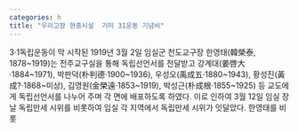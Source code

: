 ```yaml
---
categories: h
title: "우리고장 현충시설  기미 31운동 기념비"
---
```

3·1독립운동이 막 시작된 1919년 3월 2일 임실군 천도교구장 한영태(韓榮泰, 1878~1919)는 전주교구실을 통해 독립선언서를 전달받고 강계대(姜啓大·1884~1971), 박판덕(朴判德·1900~1936), 우성오(禹成五·1880~1943), 황성진(黃成?·1868~미상), 김영원(金榮遠·1853~1919), 박성근(朴成根·1855~1925) 등 교도에게 독립선언서를 나누어 주며 각 면에 배포하도록 하였다. 이로 인하여 3월 12일 임실 장날 독립만세 시위를 비롯하여 임실 각 지역에서 독립만세 시위가 잇달았다. 한영태를 비롯